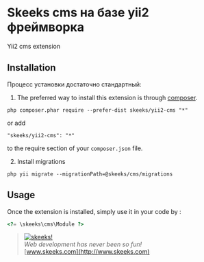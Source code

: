 Skeeks cms на базе yii2 фреймворка
====================
Yii2 cms extension

Installation
------------
Процесс установки достаточно стандартный:

1) The preferred way to install this extension is through [composer](http://getcomposer.org/download/).

```
php composer.phar require --prefer-dist skeeks/yii2-cms "*"
```

or add

```
"skeeks/yii2-cms": "*"
```

to the require section of your `composer.json` file.

2) Install migrations 

```
php yii migrate --migrationPath=@skeeks/cms/migrations
```

Usage
-----

Once the extension is installed, simply use it in your code by  :

```php
<?= \skeeks\cms\Module ?>
```




> [![skeeks!](https://gravatar.com/userimage/74431132/13d04d83218593564422770b616e5622.jpg)](http://www.skeeks.com)  
<i>Web development has never been so fun!</i>  
[www.skeeks.com](http://www.skeeks.com)
